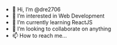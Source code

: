 - 👋 Hi, I’m @dre2706
- 👀 I’m interested in Web Development
- 🌱 I’m currently learning ReactJS
- 💞️ I’m looking to collaborate on anything
- 📫 How to reach me... 

<!---
dre2706/dre2706 is a ✨ special ✨ repository because its `README.md` (this file) appears on your GitHub profile.
You can click the Preview link to take a look at your changes.
--->
